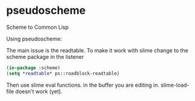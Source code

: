 # pseudoscheme
Scheme to Common Lisp

Using pseudoscheme:

The main issue is the readtable. To make it work with slime change to the scheme package in the listener

```lisp
(in-package :scheme)
(setq *readtable* ps::roadblock-readtable)
```
Then use slime eval functions. in the buffer you are editing in. 
slime-load-file doesn't work (yet).
